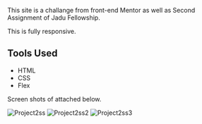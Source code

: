 This site is a challange from front-end Mentor as well as Second Assignment of Jadu Fellowship.

This is fully responsive.

## Tools Used
* HTML
* CSS
* Flex

Screen shots of attached below.

![Project2ss](https://user-images.githubusercontent.com/49204941/111031382-27baa100-8429-11eb-8948-05707f6cb094.png)
![Project2ss2](https://user-images.githubusercontent.com/49204941/111031386-2c7f5500-8429-11eb-8370-b0d8d066188b.png)
![Project2ss3](https://user-images.githubusercontent.com/49204941/111031391-2f7a4580-8429-11eb-9051-5e49ef24b07e.png)

 



